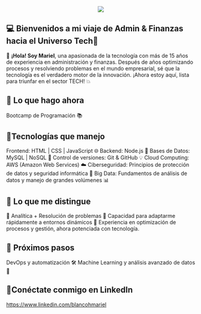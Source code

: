 <DIV id="header"align="center">
  <img src="https://user-images.githubusercontent.com/74038190/216120986-f2752ca9-fe82-4aa3-befe-0a58db010d85.png" whdth "200" />
</DIV>


💻 **Bienvenidos a mi viaje de Admin & Finanzas hacia el Universo Tech**🚀
---

👋 **¡Hola! Soy Mariel**, una apasionada de la tecnología con más de 15 años de experiencia en administración y finanzas. Después de años optimizando procesos y resolviendo problemas en el mundo empresarial, sé que la tecnología es el verdadero motor de la innovación. ¡Ahora estoy aquí, lista para triunfar en el sector TECH! 💥

🚀 **Lo que hago ahora**
---
Bootcamp de Programación 📚

🔧**Tecnologías que manejo**
---
Frontend: HTML | CSS | JavaScript 🌐
Backend: Node.js 🚀
Bases de Datos: MySQL | NoSQL  💾
Control de versiones: Git & GitHub 💡
Cloud Computing: AWS (Amazon Web Services) ☁️
Ciberseguridad: Principios de protección de datos y seguridad informática 🔐
Big Data: Fundamentos de análisis de datos y manejo de grandes volúmenes 📊

🧠 **Lo que me distingue**
---
🔹 Analítica + Resolución de problemas
🔹 Capacidad para adaptarme rápidamente a entornos dinámicos
🔹 Experiencia en optimización de procesos y gestión, ahora potenciada con tecnología.

🎯 **Próximos pasos**
---
DevOps y automatización 🛠️
Machine Learning y análisis avanzado de datos 🤖

🤝**Conéctate conmigo en LinkedIn**
---
https://www.linkedin.com/blancohmariel
